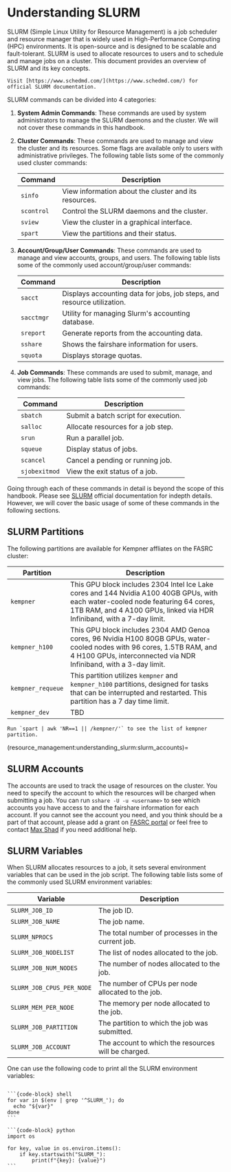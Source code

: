 # Understanding SLURM

SLURM (Simple Linux Utility for Resource Management) is a job scheduler and resource manager that is widely used in High-Performance Computing (HPC) environments. It is open-source and is designed to be scalable and fault-tolerant. SLURM is used to allocate resources to users and to schedule and manage jobs on a cluster. This document provides an overview of SLURM and its key concepts.

```{note}
Visit [https://www.schedmd.com/](https://www.schedmd.com/) for official SLURM documentation.
```

SLURM commands can be divided into 4 categories:

1. **System Admin Commands**: These commands are used by system administrators to manage the SLURM daemons and the cluster. We will not cover these commands in this handbook.
2. **Cluster Commands**: These commands are used to manage and view the cluster and its resources. Some flags are available only to users with administrative privileges. The following table lists some of the commonly used cluster commands:

    | Command | Description |
    |---------|-------------|
    | `sinfo` | View information about the cluster and its resources. |
    | `scontrol` | Control the SLURM daemons and the cluster. |
    | `sview` | View the cluster in a graphical interface. |
    | `spart` | View the partitions and their status. |

3. **Account/Group/User Commands**: These commands are used to manage and view accounts, groups, and users. The following table lists some of the commonly used account/group/user commands:

    | Command | Description |
    |---------|-------------|
    | `sacct` | Displays accounting data for jobs, job steps, and resource utilization. |
    | `sacctmgr` | Utility for managing Slurm's accounting database. |
    | `sreport` | Generate reports from the accounting data. |
    | `sshare` | Shows the fairshare information for users. |
    | `squota` | Displays storage quotas. |

4. **Job Commands**: These commands are used to submit, manage, and view jobs. The following table lists some of the commonly used job commands:

    | Command | Description |
    |---------|-------------|
    | `sbatch` | Submit a batch script for execution. |
    | `salloc` | Allocate resources for a job step. |
    | `srun` | Run a parallel job. |
    | `squeue` | Display status of jobs. |
    | `scancel` | Cancel a pending or running job. |
    | `sjobexitmod` | View the exit status of a job. |

Going through each of these commands in detail is beyond the scope of this handbook. Please see [SLURM](https://www.schedmd.com/) official documentation for indepth details. However, we will cover the basic usage of some of these commands in the following sections.


## SLURM Partitions

The following partitions are available for Kempner affliates on the FASRC cluster:

| Partition | Description |
|-----------|-------------|
| `kempner` | This GPU block includes 2304 Intel Ice Lake cores and 144 Nvidia A100 40GB GPUs, with each water-cooled node featuring 64 cores, 1TB RAM, and 4 A100 GPUs, linked via HDR Infiniband, with a 7-day limit.|
| `kempner_h100` | This GPU block includes 2304 AMD Genoa cores, 96 Nvidia H100 80GB GPUs, water-cooled nodes with 96 cores, 1.5TB RAM, and 4 H100 GPUs, interconnected via NDR Infiniband, with a 3-day limit. |
| `kempner_requeue` | This partition utilizes `kempner` and `kempner_h100` partitions, designed for tasks that can be interrupted and restarted. This partition has a 7 day time limit.|
| `kempner_dev` | TBD |

```{tip}
Run `spart | awk 'NR==1 || /kempner/'` to see the list of kempner partition.
```

(resource_management:understanding_slurm:slurm_accounts)=
## SLURM Accounts

The accounts are used to track the usage of resources on the cluster. You need to specify the account to which the resources will be charged when submitting a job. You can run `sshare -U -u <username>` to see which accounts you have access to and the fairshare information for each account. If you cannot see the account you need, and you think should be a part of that account, please add a grant on [FASRC portal](https://portal.rc.fas.harvard.edu/request/grants/add) or feel free to contact [Max Shad](mailto:max_shad@harvard.edu) if you need additional help.

## SLURM Variables

When SLURM allocates resources to a job, it sets several environment variables that can be used in the job script. The following table lists some of the commonly used SLURM environment variables:

| Variable | Description |
|----------|-------------|
| `SLURM_JOB_ID` | The job ID. |
| `SLURM_JOB_NAME` | The job name. |
| `SLURM_NPROCS` | The total number of processes in the current job. |
| `SLURM_JOB_NODELIST` | The list of nodes allocated to the job. |
| `SLURM_JOB_NUM_NODES` | The number of nodes allocated to the job. |
| `SLURM_JOB_CPUS_PER_NODE` | The number of CPUs per node allocated to the job. |
| `SLURM_MEM_PER_NODE` | The memory per node allocated to the job. |
| `SLURM_JOB_PARTITION` | The partition to which the job was submitted. |
| `SLURM_JOB_ACCOUNT` | The account to which the resources will be charged. |

One can use the following code to print all the SLURM environment variables:

````{tab-set-code}

```{code-block} shell
for var in $(env | grep '^SLURM_'); do
  echo "${var}"
done
```

```{code-block} python
import os

for key, value in os.environ.items():
    if key.startswith("SLURM_"):
        print(f"{key}: {value}")
```

````












